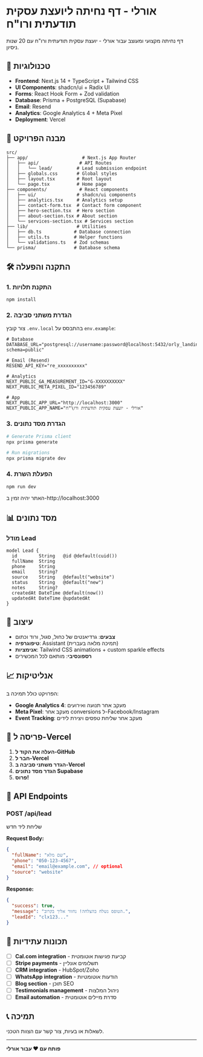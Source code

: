 # אורלי - דף נחיתה ליועצת עסקית תודעתית ורו"ח

דף נחיתה מקצועי ומעוצב עבור אורלי - יועצת עסקית תודעתית ורו"ח עם 20 שנות ניסיון.

## 🚀 טכנולוגיות

- **Frontend**: Next.js 14 + TypeScript + Tailwind CSS
- **UI Components**: shadcn/ui + Radix UI
- **Forms**: React Hook Form + Zod validation
- **Database**: Prisma + PostgreSQL (Supabase)
- **Email**: Resend
- **Analytics**: Google Analytics 4 + Meta Pixel
- **Deployment**: Vercel

## 📁 מבנה הפרויקט

```
src/
├── app/                    # Next.js App Router
│   ├── api/               # API Routes
│   │   └── lead/         # Lead submission endpoint
│   ├── globals.css       # Global styles
│   ├── layout.tsx        # Root layout
│   └── page.tsx          # Home page
├── components/            # React components
│   ├── ui/               # shadcn/ui components
│   ├── analytics.tsx     # Analytics setup
│   ├── contact-form.tsx  # Contact form component
│   ├── hero-section.tsx  # Hero section
│   ├── about-section.tsx # About section
│   └── services-section.tsx # Services section
├── lib/                  # Utilities
│   ├── db.ts            # Database connection
│   ├── utils.ts         # Helper functions
│   └── validations.ts   # Zod schemas
└── prisma/              # Database schema
```

## 🛠️ התקנה והפעלה

### 1. התקנת תלויות

```bash
npm install
```

### 2. הגדרת משתני סביבה

צור קובץ `.env.local` בהתבסס על `env.example`:

```env
# Database
DATABASE_URL="postgresql://username:password@localhost:5432/orly_landing?schema=public"

# Email (Resend)
RESEND_API_KEY="re_xxxxxxxxxx"

# Analytics
NEXT_PUBLIC_GA_MEASUREMENT_ID="G-XXXXXXXXXX"
NEXT_PUBLIC_META_PIXEL_ID="123456789"

# App
NEXT_PUBLIC_APP_URL="http://localhost:3000"
NEXT_PUBLIC_APP_NAME="אורלי - יועצת עסקית תודעתית ורו\"ח"
```

### 3. הגדרת מסד נתונים

```bash
# Generate Prisma client
npx prisma generate

# Run migrations
npx prisma migrate dev
```

### 4. הפעלת השרת

```bash
npm run dev
```

האתר יהיה זמין ב-http://localhost:3000

## 📊 מסד נתונים

### מודל Lead

```prisma
model Lead {
  id        String   @id @default(cuid())
  fullName  String
  phone     String
  email     String?
  source    String   @default("website")
  status    String   @default("new")
  notes     String?
  createdAt DateTime @default(now())
  updatedAt DateTime @updatedAt
}
```

## 🎨 עיצוב

- **צבעים**: גרדיאנטים של כחול, סגול, ורוד וכתום
- **טיפוגרפיה**: Assistant (תמיכה מלאה בעברית)
- **אנימציות**: Tailwind CSS animations + custom sparkle effects
- **רספונסיבי**: מותאם לכל המכשירים

## 📈 אנליטיקות

הפרויקט כולל תמיכה ב:

- **Google Analytics 4**: מעקב אחר תנועה ואירועים
- **Meta Pixel**: מעקב אחר conversions ל-Facebook/Instagram
- **Event Tracking**: מעקב אחר שליחת טפסים ויצירת לידים

## 🚀 פריסה ל-Vercel

1. **העלה את הקוד ל-GitHub**
2. **חבר ל-Vercel**
3. **הגדר משתני סביבה ב-Vercel**
4. **הגדר מסד נתונים Supabase**
5. **פרוס!**

## 📝 API Endpoints

### POST /api/lead

שליחת ליד חדש

**Request Body:**

```json
{
  "fullName": "שם מלא",
  "phone": "050-123-4567",
  "email": "email@example.com", // optional
  "source": "website"
}
```

**Response:**

```json
{
  "success": true,
  "message": "הטופס נשלח בהצלחה! נחזור אליך בקרוב.",
  "leadId": "clx123..."
}
```

## 🔧 תכונות עתידיות

- [ ] **Cal.com integration** - קביעת פגישות אוטומטית
- [ ] **Stripe payments** - תשלומים אונליין
- [ ] **CRM integration** - HubSpot/Zoho
- [ ] **WhatsApp integration** - הודעות אוטומטיות
- [ ] **Blog section** - תוכן SEO
- [ ] **Testimonials management** - ניהול המלצות
- [ ] **Email automation** - סדרת מיילים אוטומטית

## 📞 תמיכה

לשאלות או בעיות, צור קשר עם הצוות הטכני.

---

**פותח עם ❤️ עבור אורלי**
